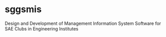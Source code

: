 # sggsmis
Design and Development of Management Information System Software for SAE Clubs in Engineering Institutes
